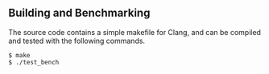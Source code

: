 ## Building and Benchmarking

The source code contains a simple makefile for Clang, and can be compiled and tested with the following commands.
```
$ make
$ ./test_bench
```
